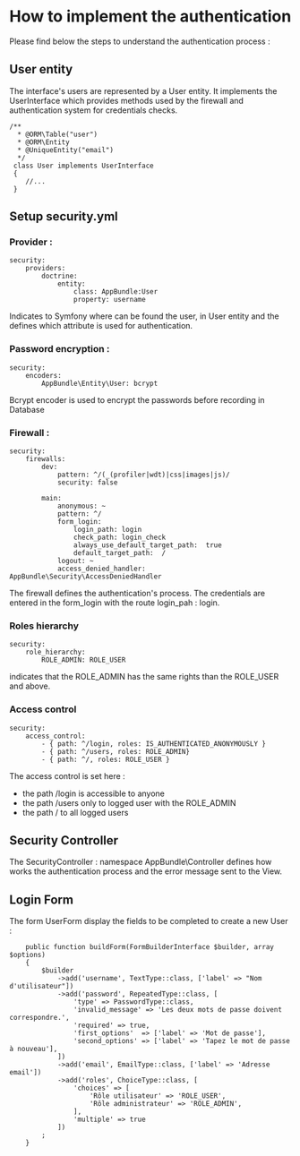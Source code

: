 # How to implement the authentication

Please find below the steps to understand the authentication process :
 
## User entity

The interface's users are represented by a User entity. It implements the UserInterface which provides methods used by the firewall and authentication system for credentials checks.

```
/**
  * @ORM\Table("user")
  * @ORM\Entity
  * @UniqueEntity("email")
  */
 class User implements UserInterface
 {
    //...
 }
```

## Setup security.yml

### Provider :

```
security:
    providers:
        doctrine:
            entity:
                class: AppBundle:User
                property: username
```

Indicates to Symfony where can be found the user, in User entity and the defines which attribute is used for authentication.

### Password encryption :

```
security:
    encoders:
        AppBundle\Entity\User: bcrypt
```

Bcrypt encoder is used to encrypt the passwords before recording in Database

### Firewall :

```
security:
    firewalls:
        dev:
            pattern: ^/(_(profiler|wdt)|css|images|js)/
            security: false

        main:
            anonymous: ~
            pattern: ^/
            form_login:
                login_path: login
                check_path: login_check
                always_use_default_target_path:  true
                default_target_path:  /
            logout: ~
            access_denied_handler: AppBundle\Security\AccessDeniedHandler
```

The firewall defines the authentication's process. The credentials are entered in the form_login with the route login_pah : login.

### Roles hierarchy

```
security:
    role_hierarchy:
        ROLE_ADMIN: ROLE_USER
```

indicates that the ROLE_ADMIN has the same rights than the ROLE_USER and above.

### Access control

```
security:
    access_control:
        - { path: ^/login, roles: IS_AUTHENTICATED_ANONYMOUSLY }
        - { path: ^/users, roles: ROLE_ADMIN}
        - { path: ^/, roles: ROLE_USER }
```

The access control is set here :
*   the path /login is accessible to anyone
*   the path /users only to logged user with the ROLE_ADMIN
*   the path / to all logged users

## Security Controller
The SecurityController : namespace AppBundle\Controller defines how works the authentication process and the error message sent to the View. 

## Login Form
The form UserForm display the fields to be completed to create a new User :

```
    public function buildForm(FormBuilderInterface $builder, array $options)
    {
        $builder
            ->add('username', TextType::class, ['label' => "Nom d'utilisateur"])
            ->add('password', RepeatedType::class, [
                'type' => PasswordType::class,
                'invalid_message' => 'Les deux mots de passe doivent correspondre.',
                'required' => true,
                'first_options'  => ['label' => 'Mot de passe'],
                'second_options' => ['label' => 'Tapez le mot de passe à nouveau'],
            ])
            ->add('email', EmailType::class, ['label' => 'Adresse email'])
            ->add('roles', ChoiceType::class, [
                'choices' => [
                    'Rôle utilisateur' => 'ROLE_USER',
                    'Rôle administrateur' => 'ROLE_ADMIN',
                ],
                'multiple' => true
            ])
        ;
    }
```
